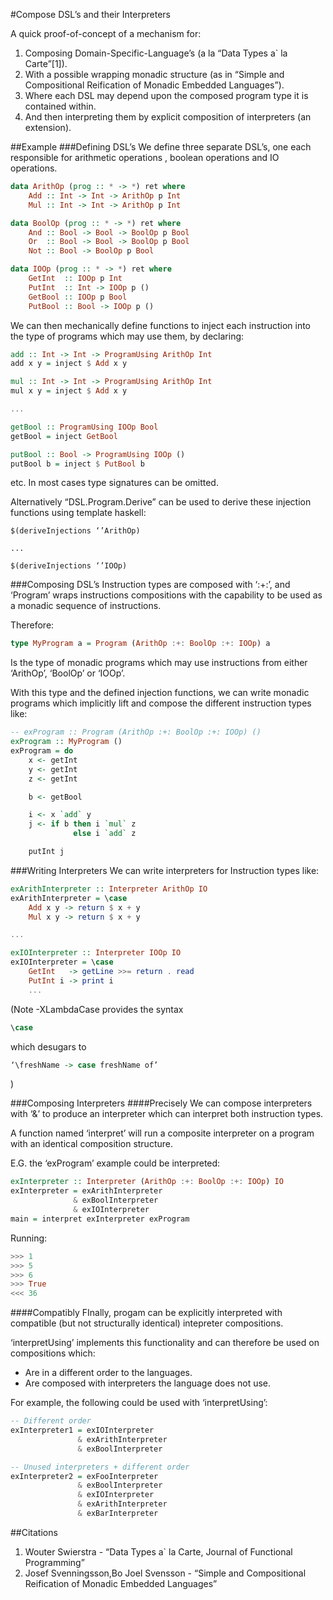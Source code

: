#Compose DSL’s and their Interpreters

A quick proof-of-concept of a mechanism for:

1. Composing Domain-Specific-Language’s (a la “Data Types a` la Carte”[1]).
2. With a possible wrapping monadic structure (as in “Simple and Compositional Reification of Monadic Embedded Languages”).
3. Where each DSL may depend upon the composed program type it is contained within.
3. And then interpreting them by explicit composition of interpreters (an extension).

##Example
###Defining DSL’s
We define three separate DSL’s, one each responsible for arithmetic operations
, boolean operations and IO operations.

```haskell
data ArithOp (prog :: * -> *) ret where
    Add :: Int -> Int -> ArithOp p Int
    Mul :: Int -> Int -> ArithOp p Int

data BoolOp (prog :: * -> *) ret where
    And :: Bool -> Bool -> BoolOp p Bool
    Or  :: Bool -> Bool -> BoolOp p Bool
    Not :: Bool -> BoolOp p Bool

data IOOp (prog :: * -> *) ret where
    GetInt  :: IOOp p Int
    PutInt  :: Int -> IOOp p ()
    GetBool :: IOOp p Bool
    PutBool :: Bool -> IOOp p ()
```

We can then mechanically define functions to inject each instruction into
the type of programs which may use them, by declaring:

```haskell
add :: Int -> Int -> ProgramUsing ArithOp Int
add x y = inject $ Add x y

mul :: Int -> Int -> ProgramUsing ArithOp Int
mul x y = inject $ Add x y

...

getBool :: ProgramUsing IOOp Bool
getBool = inject GetBool

putBool :: Bool -> ProgramUsing IOOp ()
putBool b = inject $ PutBool b

```
etc.
In most cases type signatures can be omitted.

Alternatively “DSL.Program.Derive” can be used to derive these injection functions
using template haskell:

```
$(deriveInjections ‘’ArithOp)

...

$(deriveInjections ‘’IOOp)

```

###Composing DSL’s
Instruction types are composed with ‘:+:’, and ‘Program’ wraps instructions compositions
with the capability to be used as a monadic sequence of instructions.

Therefore:
```haskell
type MyProgram a = Program (ArithOp :+: BoolOp :+: IOOp) a
```
Is the type of monadic programs which may use instructions from either ‘ArithOp’, ‘BoolOp’ or ‘IOOp’.

With this type and the defined injection functions, we can write monadic programs
which implicitly lift and compose the different instruction types like:

```haskell
-- exProgram :: Program (ArithOp :+: BoolOp :+: IOOp) ()
exProgram :: MyProgram ()
exProgram = do
    x <- getInt
    y <- getInt
    z <- getInt

    b <- getBool

    i <- x `add` y
    j <- if b then i `mul` z
              else i `add` z

    putInt j
```

###Writing Interpreters
We can write interpreters for Instruction types like:
```haskell
exArithInterpreter :: Interpreter ArithOp IO
exArithInterpreter = \case
    Add x y -> return $ x + y
    Mul x y -> return $ x + y

...

exIOInterpreter :: Interpreter IOOp IO
exIOInterpreter = \case
    GetInt   -> getLine >>= return . read
    PutInt i -> print i
    ...
```

(Note -XLambdaCase provides the syntax
```haskell
\case
```
which desugars to
```haskell
‘\freshName -> case freshName of’
```
)

###Composing Interpreters
####Precisely
We can compose interpreters with ‘&’ to produce an interpreter which
can interpret both instruction types.

A function named ‘interpret’ will run a composite
interpreter on a program with an identical composition structure.

E.G. the ‘exProgram’ example could be interpreted:
```haskell
exInterpreter :: Interpreter (ArithOp :+: BoolOp :+: IOOp) IO
exInterpreter = exArithInterpreter
              & exBoolInterpreter
              & exIOInterpreter
main = interpret exInterpreter exProgram
```
Running:
```haskell
>>> 1
>>> 5
>>> 6
>>> True
<<< 36
```

####Compatibly
FInally, progam can be explicitly interpreted with compatible
(but not structurally identical) intepreter compositions.

‘interpretUsing’ implements this functionality and can therefore be used on
compositions which:
- Are in a different order to the languages.
- Are composed with interpreters the language does not use.

For example, the following could be used with ‘interpretUsing’:

```haskell
-- Different order
exInterpreter1 = exIOInterpreter
               & exArithInterpreter
               & exBoolInterpreter

-- Unused interpreters + different order
exInterpreter2 = exFooInterpreter
               & exBoolInterpreter
               & exIOInterpreter
               & exArithInterpreter
               & exBarInterpreter
```

##Citations
1. Wouter Swierstra - “Data Types a` la Carte, Journal of Functional Programming”
2. Josef Svenningsson,Bo Joel Svensson - “Simple and Compositional Reification of Monadic Embedded Languages”

